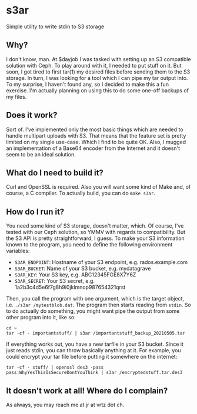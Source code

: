 # s3ar
Simple utility to write stdin to S3 storage

## Why?
I don't know, man. At $dayjob I was tasked with setting up an S3 compatible solution with Ceph.
To play around with it, I needed to put stuff on it. But soon, I got tired to first tar(1) my desired files before sending them to the S3 storage.
In turn, I was looking for a tool which I can pipe my tar output into. To my surprise, I haven't found any, so I decided to make this a fun exercise.
I'm actually planning on using this to do some one-off backups of my files. 

## Does it work?
Sort of. I've implemented only the most basic things which are needed to handle multipart uploads with S3.
That means that the feature set is pretty limited on my single use-case. Which I find to be quite OK.
Also, I mugged an implementation of a Base64 encoder from the Internet and it doesn't seem to be an ideal solution.

## What do I need to build it?
Curl and OpenSSL is required. Also you will want some kind of Make and, of course, a C compiler.
To actually build, you can do `make s3ar`.

## How do I run it?
You need some kind of S3 storage, doesn't matter, which. Of course, I've tested with our Ceph solution, so YMMV with regards to compatibility. But the S3 API is pretty straightforward, I guess.
To make your S3 information known to the program, you need to define the following environment variables:

* `S3AR_ENDPOINT`: Hostname of your S3 endpoint, e.g. rados.example.com
* `S3AR_BUCKET`: Name of your S3 bucket, e.g. mydatagrave
* `S3AR_KEY`: Your S3 key, e.g. ABC12345FGE8X7Y6Z
* `S3AR_SECRET`: Your S3 secret, e.g. 1a2b3c4d5e6f7g8h9i0jklmnop987654321qrst 

Then, you call the program with one argument, which is the target object, i.e. `./s3ar /mytestblob.dat`. The program then starts reading from `stdin`. So to do actually do something, you might want pipe the output from some other program into it, like so:

```
cd ~
tar -cf - importantstuff/ | s3ar /importantstuff_backup_20210505.tar
```

If everything works out, you have a new tarfile in your S3 bucket. Since it just reads stdin, you can throw basically anything at it. For example, you could encrypt your tar file before putting it somewhere on the internet:

```
tar -cf - stuff/ | openssl des3 -pass pass:WhyYesThisIsSecureDontYouThink | s3ar /encryptedstuff.tar.des3
```

## It doesn't work at all! Where do I complain?
As always, you may reach me at jr at vrtz dot ch. 
